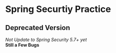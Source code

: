 # Spring Securtiy Practice
## Deprecated Version
*Not Update to Spring Security 5.7+ yet*
<br>**Still a Few Bugs**
